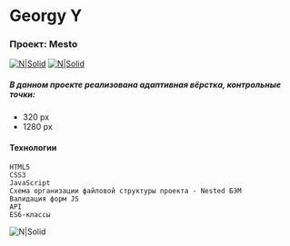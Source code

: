 # Georgy Y
### Проект: Mesto

[![N|Solid](https://img.shields.io/badge/-Ссылка%20на%20макет%20в%20Figma-green)](https://www.figma.com/file/xXwU6W6VRQ7sVhO9e7YVhg/JavaScript.-Sprint-4?node-id=0%3A1)
[![N|Solid](https://img.shields.io/badge/-Посмотреть%20сайт%20на%20GitHub--Pages-orange)](https://y-georgy.github.io/mesto/)

##### В данном проекте реализована адаптивная вёрстка, контрольные точки:
- 320 px
- 1280 px

#### Технологии



```
HTML5
CSS3
JavaScript
Схема организации файловой структуры проекта - Nested БЭМ
Валидация форм JS
API
ES6-классы

```

![N|Solid](https://img.shields.io/badge/-©%202021-red)
